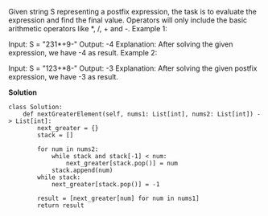 Given string S representing a postfix expression, the task is to evaluate the expression and find the final value. Operators will only include the basic arithmetic operators like *, /, + and -.
Example 1:

Input: S = "231*+9-"
Output: -4
Explanation:
After solving the given expression, 
we have -4 as result.
Example 2:

Input: S = "123+*8-"
Output: -3
Explanation:
After solving the given postfix 
expression, we have -3 as result.

**Solution**
```
class Solution:
    def nextGreaterElement(self, nums1: List[int], nums2: List[int]) -> List[int]:
        next_greater = {}
        stack = []

        for num in nums2:
            while stack and stack[-1] < num:
                next_greater[stack.pop()] = num
            stack.append(num)
        while stack:
            next_greater[stack.pop()] = -1

        result = [next_greater[num] for num in nums1]
        return result
```
